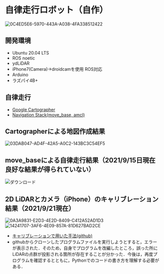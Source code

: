 # 自律走行ロボット（自作）
![0C4ED5E6-5970-443A-A038-4FA338512422](https://user-images.githubusercontent.com/82224433/133868393-978f8b44-b621-494f-ab46-6bf3143bad08.jpg)


## 開発環境
- Ubuntu 20.04 LTS
- ROS noetic
- ydLiDAR
- iPhone7(Camera)→droidcamを使用 ROS対応
- Arduino
- ラズパイ4B+

## 自律走行
- [Google Cartographer](https://google-cartographer.readthedocs.io/en/latest/)
- [Navigation Stack(move_base, amcl)](https://qiita.com/MoriKen/items/0b75ab291ab0d95c37c2)

## Cartographerによる地図作成結果
![03DAB047-AD4F-42A5-A0C2-143BC3C54EF5](https://user-images.githubusercontent.com/82224433/133687418-53c38e20-08d2-441c-93cc-af1db73ce4d7.jpg)

## move_baseによる自律走行結果（2021/9/15日現在　良好な結果が得られていない）
![ダウンロード](https://user-images.githubusercontent.com/82224433/133687569-9de053a7-af62-4e49-bc87-7bb1f85ca9ef.gif)

## 2D LiDARとカメラ（iPhone）のキャリブレーション結果（2021/9/21現在）
![0A3A9831-E2D3-4E2D-8409-C412A52AD1D3](https://user-images.githubusercontent.com/82224433/134201263-c34e967c-4f24-496c-8d2f-41b52b0c6b81.jpg)<br>
![14241707-3AF6-4E09-857A-81D627BAD2CE](https://user-images.githubusercontent.com/82224433/134201357-0f0bd674-4327-4268-82b6-60d3ebbc1295.jpg)
- [キャリブレーションで用いた手法(github)](https://github.com/ehong-tl/camera_2d_lidar_calibration)
- githubからクローンしたプログラムファイルを実行しようとすると，エラーが表示された．そのため，自身でプログラムを改編したところ，誤った所にLiDARの点群が投影される箇所が存在することが分かった．今後は，再度プログラムを確認するとともに，Pythonでのコードの書き方を理解する必要がある．
